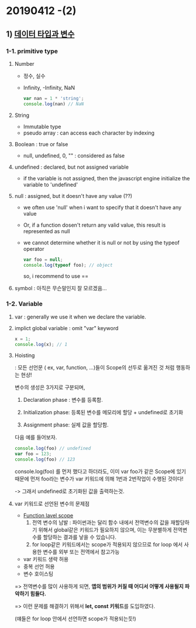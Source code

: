 # 20190412 -(2)

## 1) [데이터 타입과 변수](<https://poiemaweb.com/js-data-type-variable>)

### 1-1. primitive type

1. Number

   * 정수, 실수

   * Infinity, -Infinity, NaN

     ```javascript
     var nan = 1 * 'string';
     console.log(nan) // NaN
     ```

2. String

   * Immutable type
   * pseudo array : can access each character by indexing

3. Boolean : true or false

   * null, undefined, 0, "" : considered as false

4. undefined : declared, but not assigned variable

   * if the variable is not assigned, then the javascript engine initialize the variable to 'undefined'

5. null : assigned, but it doesn't have any value (??)

   * we often use 'null' when i want to specify that it doesn't have any value

   * Or, if a function dosen't return any valid value, this result is represented as null

   * we cannot determine whether it is null or not by using the typeof operator

     ```javascript
     var foo = null;
     console.log(typeof foo); // object
     ```

     so, i recommend to use == 

6. symbol : 아직은 무슨말인지 잘 모르겠음...

### 1-2. Variable

1. var : generally we use it when we declare the variable.

2. implict global variable : omit "var" keyword

   ```javascript
   x = 1;
   console.log(x); // 1
   ```

3. Hoisting

   : 모든 선언문 ( ex, var, function, ...)들이 Scope의 선두로 옮겨진 것 처럼 행동하는 현상!

   변수의 생성은 3가지로 구분되며,

   1. Declaration phase : 변수를 등록함.

   2. Initialization phase:  등록된 변수를 메모리에 할당 + undefined로 초기화

   3. Assignment phase: 실제 값을 할당함.

      

   다음 예를 들어보자.

   ```javascript
   console.log(foo) // undefined
   var foo = 123;
   console.log(foo) // 123
   ```

   console.log(foo) 를 먼저 했다고 하더라도, 이미 var foo가 같은 Scope에 있기 때문에 먼저 foo라는 변수가 var 키워드에 의해 1번과 2번작업이 수행된 것이다!

   -> 그래서 undefined로 초기화된 값을 출력하는것.

4. var 키워드로 선언된 변수의 문제점

   * [Function lavel scope](<https://poiemaweb.com/js-scope#3-function-scope>)
     1. 전역 변수의 남발 : 파이썬과는 달리 함수 내에서 전역변수의 값을 재할당하기 위해서 global같은 키워드가 필요하지 않으며, 이는 무분별하게 전역변수를 할당하는 결과를 낳을 수 있습니다.
     2. for loop같은 키워드에서는 scope가 적용되지 않으므로 for loop 에서 사용한 변수를 외부 또는 전역에서 참고가능
   * var 키워드 생략 허용
   * 중복 선언 허용
   * 변수 호이스팅

   => 전역변수를 많이 사용하게 되면, **앱의 범위가 커질 때 어디서 어떻게 사용될지 파악하기 힘들다.**

   => 이런 문제를 해결하기 위해서 **let, const 키워드**를 도입하였다.

   (얘들은 for loop 안에서 선언하면 scope가 적용되는듯!)





